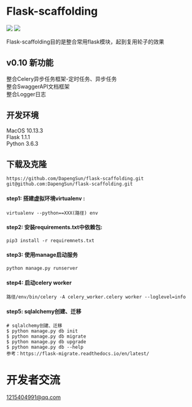 # Flask-scaffolding
![](https://img.shields.io/badge/version-0.1-green.svg) ![](https://img.shields.io/badge/build-developing-blue.svg)

Flask-scaffolding目的是整合常用flask模块，起到复用轮子的效果<br>

## v0.10 新功能
整合Celery异步任务框架-定时任务、异步任务<br>
整合SwaggerAPI文档框架<br>
整合Logger日志<br>


## 开发环境
MacOS 10.13.3 <br>
Flask 1.1.1 <br>
Python 3.6.3 <br>

## 下载及克隆
```
https://github.com/DapengSun/flask-scaffolding.git
git@github.com:DapengSun/flask-scaffolding.git
```

#### step1: 搭建虚拟环境virtualenv :
```
virtualenv --python==XXX(路径) env
```
#### step2: 安装requirements.txt中依赖包:
```
pip3 install -r requiremnets.txt 
```
#### step3: 使用manage启动服务
```
python manage.py runserver  
```
#### step4: 启动celery worker
 ```
路径/env/bin/celery -A celery_worker.celery worker --loglevel=info
```
#### step5: sqlalchemy创建、迁移
 ```
# sqlalchemy创建、迁移
$ python manage.py db init
$ python manage.py db migrate
$ python manage.py db upgrade
$ python manage.py db --help
参考：https://flask-migrate.readthedocs.io/en/latest/
```

# 开发者交流
1215404991@qq.com<br>


